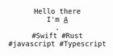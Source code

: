 <p align="center">
  <br>
  <br>
  <br>
  <samp>
    Hello there
    <br>I'm <a href="https://n-e-o-n-7.github.io/">A</a>
    <br>.
    <br>#Swift #Rust
    <br>#javascript #Typescript 
  </samp>
  <br>
  <br>
  <br>
  <br>
</p>
